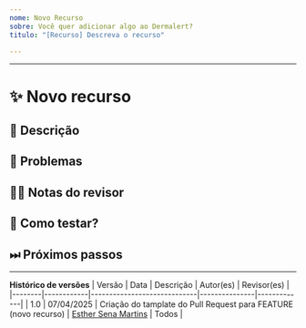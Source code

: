 ```yaml
---
nome: Novo Recurso
sobre: Você quer adicionar algo ao Dermalert?
titulo: "[Recurso] Descreva o recurso"

---
```


---
<!---
Obrigado por registrar uma solicitação de pull 😄! Antes de enviar, leia o seguinte:

Pesquise problemas abertos/fechados antes de enviar, pois alguém pode ter enviado a mesma coisa antes!
-->

# ✨ Novo recurso

## 📖 Descrição

<!---
Forneça algum histórico e uma descrição do seu trabalho.
-->

## 🎫 Problemas

<!---
* Liste e vincule os problemas relevantes aqui.
-->

## 👩‍💻 Notas do revisor

<!---
Forneça algumas notas para os revisores para ajudá-los a fornecer feedback direcionado.
-->

## 🧪 Como testar?

<!---Descreva os passos para testar as mudanças:

Exemplo:
1. Clone o repositório
2. Execute `npm install` ou `yarn`
3. Execute `npm run dev` ou similar
4. Acesse a funcionalidade modificada e veja se está funcionando corretamente
5. Forneça um resumo dos testes afetados por este trabalho e quaisquer estratégias exclusivas empregadas no teste do recurso.
-->


## ⏭ Próximos passos

<!---
Se houver trabalho de acompanhamento relevante para este PR, liste quaisquer problemas existentes ou forneça breves descrições do que você gostaria de fazer a seguir.
-->
------

**Histórico de versões**
| Versão | Data       | Descrição                   | Autor(es)     | Revisor(es) |
|--------|------------|-----------------------------|---------------|-------------|
| 1.0    | 07/04/2025 | Criação do tamplate do Pull Request para FEATURE (novo recurso)  | [Esther Sena Martins](https://github.com/esmsena) | Todos |
